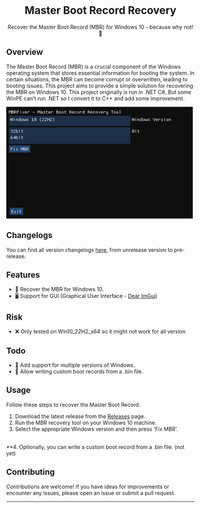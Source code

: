 <h1 align="center">
  Master Boot Record Recovery
</h1>

<p align="center">Recover the Master Boot Record (MBR) for Windows 10 - because why not! 🚀</p>

## Overview

The Master Boot Record (MBR) is a crucial component of the Windows operating system that stores essential information for booting the system. In certain situations, the MBR can become corrupt or overwritten, leading to booting issues. This project aims to provide a simple solution for recovering the MBR on Windows 10. This project originally is run in .NET C#, But some WinPE can't run .NET so I convert it to C++ and add some improvement.

![](https://raw.githubusercontent.com/ThangCNVN/MBRFixer/main/preview.PNG)

## Changelogs
You can find all version changelogs [here](https://github.com/ThangCNVN/MBRFixer/blob/main/changelogs.md), from unrelease version to pre-release.

## Features

- 🔄 Recover the MBR for Windows 10.
- 🖥️ Support for GUI (Graphical User Interface - [Dear ImGui](https://github.com/ocornut/imgui))

## Risk

- ❌ Only tested on Win10_22H2_x64 so it might not work for all version

## Todo

- 📂 Add support for multiple versions of Windows.
- 💾 Allow writing custom boot records from a .bin file.

## Usage

Follow these steps to recover the Master Boot Record:

1. Download the latest release from the [Releases](https://github.com/ThangCNVN/MBRFixer/releases) page.
2. Run the MBR recovery tool on your Windows 10 machine.
3. Select the appropriate Windows version and then press 'Fix MBR'.
<br>
**4. Optionally, you can write a custom boot record from a .bin file. (not yet)

## Contributing

Contributions are welcome! If you have ideas for improvements or encounter any issues, please open an issue or submit a pull request.

---

